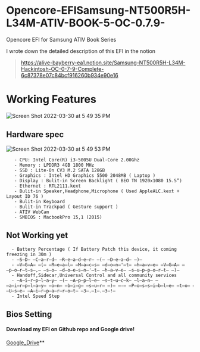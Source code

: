 # Opencore-EFISamsung-NT500R5H-L34M-ATIV-BOOK-5-OC-0.7.9-
Opencore EFI for Samsung ATIV Book Series

I wrote down the detailed description of this EFI in the notion
> https://alive-bayberry-ea1.notion.site/Samsung-NT500R5H-L34M-Hackintosh-OC-0-7-9-Complete-6c87378e07c84bcf916260b934e90e16

# Working Features

![Screen Shot 2022-03-30 at 5 49 35 PM](https://user-images.githubusercontent.com/101755125/167149957-d6dd306d-d51e-4af9-abd9-f06b2f53e9e5.png)

## Hardware spec
![Screen Shot 2022-03-30 at 5 49 53 PM](https://user-images.githubusercontent.com/101755125/167151328-84134967-cfe3-4732-9cc4-ff58719f3427.png)

       - CPU: Intel Core(R) i3-5005U Dual-Core 2.00Ghz
       - Memory : LPDDR3 4GB 1800 MHz
       - SSD : Lite-On CV3 M.2 SATA 128GB
       - Graphics : Intel HD Graphics 5500 2048MB ( Laptop )
       - Display : Bulit-in Screen Backlight ( BEO TN 1920x1080 15.5”)
       - Ethernet : RTL2111.kext
       - Bulit-in Speaker,Headphone,Microphone ( Used AppleALC.kext + Layout ID 76 )
       - Bulit-in Keyboard
       - Bulit-in Trackpad ( Gesture support )
       - ATIV WebCam
       - SMBIOS : MacbookPro 15,1 (2015)
       
## Not Working yet
      - Battery Percentage ( If Battery Patch this device, it coming freezing in 30m )
      - ̶S̶D̶ ̶C̶a̶r̶d̶ ̶R̶e̶a̶d̶e̶r̶ ̶(̶ ̶D̶e̶a̶d̶ ̶)̶
      - ̶V̶G̶A̶ ̶(̶ ̶R̶e̶a̶l̶ ̶M̶a̶c̶s̶ ̶d̶o̶n̶'̶t̶ ̶h̶a̶v̶e̶ ̶V̶G̶A̶ ̶p̶o̶r̶t̶s̶,̶ ̶s̶o̶ ̶d̶o̶e̶s̶n̶'̶t̶ ̶h̶a̶v̶e̶ ̶s̶u̶p̶p̶o̶r̶t̶ ̶)̶
      - Handoff,Sidecar,Universal Control and all community services
      - ̶A̶i̶r̶p̶l̶a̶y̶ ̶(̶ ̶A̶p̶p̶l̶e̶ ̶s̶t̶u̶c̶k̶ ̶l̶a̶n̶ ̶a̶i̶r̶p̶l̶a̶y̶ ̶o̶n̶ ̶b̶i̶g̶ ̶s̶u̶r̶ ̶)̶ ̶-̶ ̶P̶o̶s̶s̶i̶b̶l̶e̶ ̶t̶o̶ ̶U̶s̶e̶ ̶A̶i̶r̶p̶a̶r̶r̶o̶t̶ ̶3̶.̶1̶.̶3̶!̶
      - Intel Speed Step
      
## Bios Setting

#### Download my EFI on Github repo and Google drive!
[Google_Drive](https://drive.google.com/file/d/150nbvnXLs56LqErljnWgjjkRxtmu4WdY/view)**

